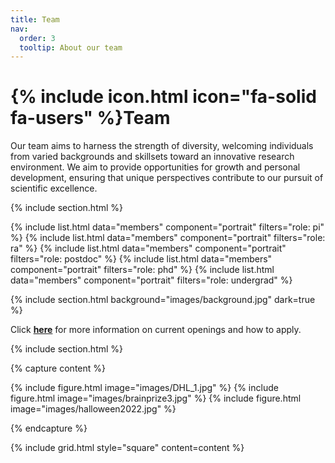 ```yaml
---
title: Team
nav:
  order: 3
  tooltip: About our team
---
```


# {% include icon.html icon="fa-solid fa-users" %}Team

Our team aims to harness the strength of diversity, welcoming individuals from varied backgrounds and skillsets toward an innovative research environment. We aim to provide opportunities for growth and personal development, ensuring that unique perspectives contribute to our pursuit of scientific excellence.

{% include section.html %}

{% include list.html data="members" component="portrait" filters="role: pi" %}
{% include list.html data="members" component="portrait" filters="role: ra" %}
{% include list.html data="members" component="portrait" filters="role: postdoc" %}
{% include list.html data="members" component="portrait" filters="role: phd" %}
{% include list.html data="members" component="portrait" filters="role: undergrad" %}
<!---
{% include list.html data="members" component="portrait" filters="role: programmer" %}
{% include list.html data="members" component="portrait" filters="role: mascot" %}
-->

{% include section.html background="images/background.jpg" dark=true %}

Click [**here**](https://cregglab.github.io/recruitment/) for more information on current openings and how to apply. 

{% include section.html %}

{% capture content %}

{% include figure.html image="images/DHL_1.jpg" %}
{% include figure.html image="images/brainprize3.jpg" %}
{% include figure.html image="images/halloween2022.jpg" %}

{% endcapture %}

{% include grid.html style="square" content=content %}
